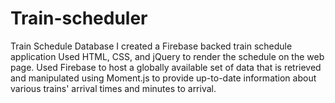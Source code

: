 # Train-scheduler
Train Schedule Database
I created a Firebase backed train schedule application
Used HTML, CSS, and jQuery to render the schedule on the web page.
Used Firebase to host a globally available set of data that is retrieved and manipulated using Moment.js to provide up-to-date information about various trains' arrival times and minutes to arrival.
